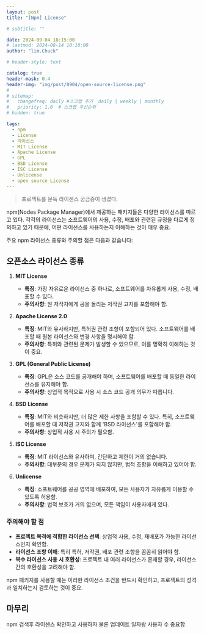 ```yaml
---
layout: post
title: "[Npm] License"

# subtitle: ""

date: 2024-09-04 18:15:00
# lastmod: 2024-08-14 10:10:00
author: "lim.Chuck"

# header-style: text

catalog: true
header-mask: 0.4
header-img: "img/post/0904/open-source-license.png"
#
# sitemap:
#   changefreq: daily #스크랩 주기  daily | weekly | monthly
#   priority: 1.0  # 스크랩 우선순위
# hidden: true

tags:
  - npm
  - License
  - 라이선스
  - MIT License
  - Apache License
  - GPL
  - BSD License
  - ISC License
  - Unlicense
  - open source License
---
```


> 프로젝트를 문득 라이센스 궁금증이 생겼다.

npm(Nodes Package Manager)에서 제공하는 패키지들은 다양한 라이선스를 따르고 있다. 각각의 라이선스는 소프트웨어의 사용, 수정, 배포와 관련된 규정을 다르게 정의하고 있기 때문에, 어떤 라이선스를 사용하는지 이해하는 것이 매우 중요.

주요 npm 라이선스 종류와 주의할 점은 다음과 같습니다:

## 오픈소스 라이선스 종류

1. **MIT License**

   - **특징**: 가장 자유로운 라이선스 중 하나로, 소프트웨어를 자유롭게 사용, 수정, 배포할 수 있다.
   - **주의사항**: 원 저작자에게 공을 돌리는 저작권 고지를 포함해야 함.

2. **Apache License 2.0**

   - **특징**: MIT와 유사하지만, 특허권 관련 조항이 포함되어 있다. 소프트웨어를 배포할 때 원본 라이선스와 변경 사항을 명시해야 함.
   - **주의사항**: 특허와 관련된 문제가 발생할 수 있으므로, 이를 명확히 이해하는 것이 중요.

3. **GPL (General Public License)**

   - **특징**: GPL은 소스 코드를 공개해야 하며, 소프트웨어를 배포할 때 동일한 라이선스를 유지해야 함.
   - **주의사항**: 상업적 목적으로 사용 시 소스 코드 공개 의무가 따릅니다.

4. **BSD License**

   - **특징**: MIT와 비슷하지만, 더 많은 제한 사항을 포함할 수 있다. 특히, 소프트웨어를 배포할 때 저작권 고지와 함께 'BSD 라이선스'를 포함해야 함.
   - **주의사항**: 상업적 사용 시 주의가 필요함.

5. **ISC License**

   - **특징**: MIT 라이선스와 유사하며, 간단하고 제한이 거의 없습니다.
   - **주의사항**: 대부분의 경우 문제가 되지 않지만, 법적 조항을 이해하고 있어야 함.

6. **Unlicense**
   - **특징**: 소프트웨어를 공공 영역에 배포하여, 모든 사용자가 자유롭게 이용할 수 있도록 허용함.
   - **주의사항**: 법적 보호가 거의 없으며, 모든 책임이 사용자에게 있다.

### 주의해야 할 점

- **프로젝트 목적에 적합한 라이선스 선택**: 상업적 사용, 수정, 재배포가 가능한 라이선스인지 확인함.
- **라이선스 조항 이해**: 특히 특허, 저작권, 배포 관련 조항을 꼼꼼히 읽어야 함.
- **복수 라이선스 사용 시 호환성**: 프로젝트 내 여러 라이선스가 혼재할 경우, 라이선스 간의 호환성을 고려해야 함.

npm 패키지를 사용할 때는 이러한 라이선스 조건을 반드시 확인하고, 프로젝트의 성격과 일치하는지 검토하는 것이 중요.

## 마무리

npm 검색후 라이센스 확인하고 사용하자 물론 업데이트 일자랑 사용자 수 중요함
